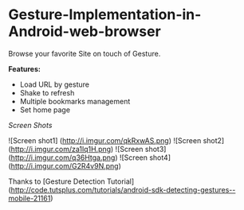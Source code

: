 # Gesture-Implementation-in-Android-web-browser
Browse your favorite Site on touch of Gesture.

**Features:**
- Load URL by gesture
- Shake to refresh
- Multiple bookmarks management
- Set home page

*Screen Shots*

![Screen shot1] (http://i.imgur.com/qkRxwAS.png) 
![Screen shot2] (http://i.imgur.com/za1lq1H.png) 
![Screen shot3] (http://i.imgur.com/q36Htga.png) 
![Screen shot4] (http://i.imgur.com/G2R4v9N.png) 

Thanks to [Gesture Detection Tutorial] (http://code.tutsplus.com/tutorials/android-sdk-detecting-gestures--mobile-21161)


